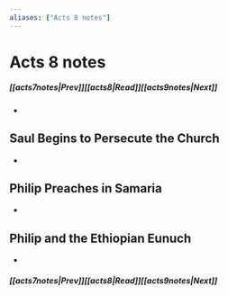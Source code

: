 ```yaml
---
aliases: ["Acts 8 notes"]
---
```

# Acts 8 notes
##### <span class=arrow-left></span>[[acts7notes|Prev]]<span class=navigation-separator></span>[[acts8|Read]]<span class=navigation-separator></span>[[acts9notes|Next]]<span class=arrow-right></span>
- 
## Saul Begins to Persecute the Church
- 
## Philip Preaches in Samaria
- 
## Philip and the Ethiopian Eunuch
- 
##### <span class=arrow-left></span>[[acts7notes|Prev]]<span class=navigation-separator></span>[[acts8|Read]]<span class=navigation-separator></span>[[acts9notes|Next]]<span class=arrow-right></span>